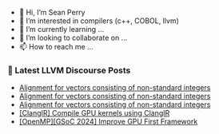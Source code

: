 - 👋 Hi, I’m Sean Perry
- 👀 I’m interested in compilers (c++, COBOL, llvm)
- 🌱 I’m currently learning ...
- 💞️ I’m looking to collaborate on ...
- 📫 How to reach me ...

<!---
s66perry/s66perry is a ✨ special ✨ repository because its `README.md` (this file) appears on your GitHub profile.
You can click the Preview link to take a look at your changes.
--->
### 📕 Latest LLVM Discourse Posts

<!-- DISCOURSE-LLVM:START -->
- [Alignment for vectors consisting of non-standard integers](https://discourse.llvm.org/t/alignment-for-vectors-consisting-of-non-standard-integers/77283#post_3)
- [Alignment for vectors consisting of non-standard integers](https://discourse.llvm.org/t/alignment-for-vectors-consisting-of-non-standard-integers/77283#post_2)
- [Alignment for vectors consisting of non-standard integers](https://discourse.llvm.org/t/alignment-for-vectors-consisting-of-non-standard-integers/77283#post_1)
- [[ClangIR] Compile GPU kernels using ClangIR](https://discourse.llvm.org/t/clangir-compile-gpu-kernels-using-clangir/76984#post_14)
- [[OpenMP][GSoC 2024] Improve GPU First Framework](https://discourse.llvm.org/t/openmp-gsoc-2024-improve-gpu-first-framework/77048#post_7)
<!-- DISCOURSE-LLVM:END -->
